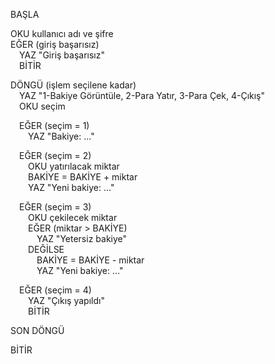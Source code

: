 BAŞLA

OKU kullanıcı adı ve şifre  
EĞER (giriş başarısız)  
 YAZ "Giriş başarısız"  
 BİTİR  

DÖNGÜ (işlem seçilene kadar)  
 YAZ "1-Bakiye Görüntüle, 2-Para Yatır, 3-Para Çek, 4-Çıkış"  
 OKU seçim  

 EĞER (seçim = 1)  
  YAZ "Bakiye: ..."  

 EĞER (seçim = 2)  
  OKU yatırılacak miktar  
  BAKİYE = BAKİYE + miktar  
  YAZ "Yeni bakiye: ..."  

 EĞER (seçim = 3)  
  OKU çekilecek miktar  
  EĞER (miktar > BAKİYE)  
   YAZ "Yetersiz bakiye"  
  DEĞİLSE  
   BAKİYE = BAKİYE - miktar  
   YAZ "Yeni bakiye: ..."  

 EĞER (seçim = 4)  
  YAZ "Çıkış yapıldı"  
  BİTİR  

SON DÖNGÜ

BİTİR

